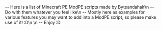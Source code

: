 -- Here is a list of Minecraft PE ModPE scripts made by Byteandahalf\n
-- Do with them whatever you feel like\n
-- Mostly here as examples for various features you may want to add into a ModPE script, so please make use of it! :D\n
\n
-- Enjoy :D
